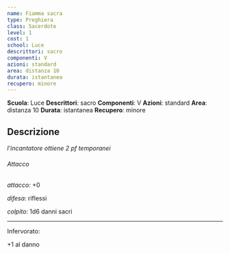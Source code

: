 ```yaml
---
name: Fiamma sacra
type: Preghiera
class: Sacerdote
level: 1
cost: 1
school: Luce
descrittori: sacro
componenti: V
azioni: standard
area: distanza 10
durata: istantanea
recupero: minore
---
```

**Scuola**: Luce
**Descrittori**: sacro
**Componenti**: V
**Azioni**: standard
**Area**: distanza 10
**Durata**: istantanea
**Recupero**: minore

**Descrizione**
-

*l'incantatore ottiene 2 pf temporanei*

###### Attacco

*attacco:* +0

*difesa:* riflessi

*colpito:* 1d6 danni sacri

---

Infervorato:

+1 al danno